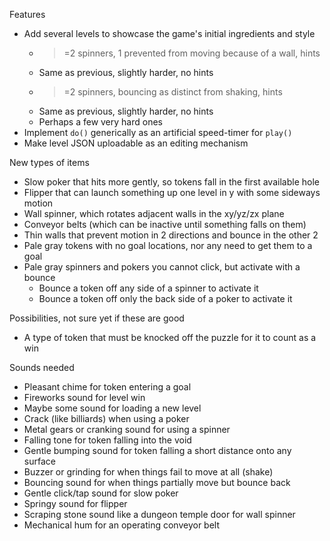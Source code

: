 
Features

 - Add several levels to showcase the game's initial ingredients and style
    - >=2 spinners, 1 prevented from moving because of a wall, hints
    - Same as previous, slightly harder, no hints
    - >=2 spinners, bouncing as distinct from shaking, hints
    - Same as previous, slightly harder, no hints
    - Perhaps a few very hard ones
 - Implement `do()` generically as an artificial speed-timer for `play()`
 - Make level JSON uploadable as an editing mechanism

New types of items

 - Slow poker that hits more gently, so tokens fall in the first available hole
 - Flipper that can launch something up one level in y with some sideways motion
 - Wall spinner, which rotates adjacent walls in the xy/yz/zx plane
 - Conveyor belts (which can be inactive until something falls on them)
 - Thin walls that prevent motion in 2 directions and bounce in the other 2
 - Pale gray tokens with no goal locations, nor any need to get them to a goal
 - Pale gray spinners and pokers you cannot click, but activate with a bounce
    - Bounce a token off any side of a spinner to activate it
    - Bounce a token off only the back side of a poker to activate it

Possibilities, not sure yet if these are good

 - A type of token that must be knocked off the puzzle for it to count as a win

Sounds needed

 - Pleasant chime for token entering a goal
 - Fireworks sound for level win
 - Maybe some sound for loading a new level
 - Crack (like billiards) when using a poker
 - Metal gears or cranking sound for using a spinner
 - Falling tone for token falling into the void
 - Gentle bumping sound for token falling a short distance onto any surface
 - Buzzer or grinding for when things fail to move at all (shake)
 - Bouncing sound for when things partially move but bounce back
 - Gentle click/tap sound for slow poker
 - Springy sound for flipper
 - Scraping stone sound like a dungeon temple door for wall spinner
 - Mechanical hum for an operating conveyor belt
